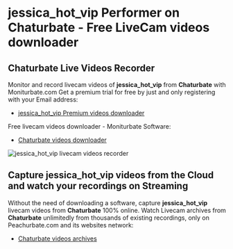 # jessica_hot_vip Performer on Chaturbate - Free LiveCam videos downloader

## Chaturbate Live Videos Recorder

Monitor and record livecam videos of **jessica_hot_vip** from **Chaturbate** with Moniturbate.com
Get a premium trial for free by just and only registering with your Email address:
* [jessica_hot_vip Premium videos downloader](https://moniturbate.com/request-demo-licence-key.html)

Free livecam videos downloader - Moniturbate Software:
* [Chaturbate videos downloader](https://moniturbate.com/moniturbate-download-software.html)

![jessica_hot_vip livecam videos recorder](https://peachurnet.com/templates/moniturbate-software.png)


## Capture jessica_hot_vip videos from the Cloud and watch your recordings on Streaming

Without the need of downloading a software, capture **jessica_hot_vip** livecam videos from **Chaturbate** 100% online.
Watch Livecam archives from **Chaturbate** unlimitedly from thousands of existing recordings, only on Peachurbate.com and its websites network:
* [Chaturbate videos archives](https://peachurnet.com/)